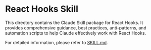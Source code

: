# React Hooks Skill

This directory contains the Claude Skill package for React Hooks. It provides comprehensive guidance, best practices, anti-patterns, and automation scripts to help Claude effectively work with React Hooks.

For detailed information, please refer to [SKILL.md](SKILL.md).
